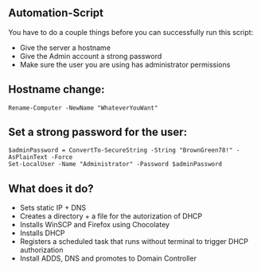﻿## Automation-Script

You have to do a couple things before you can successfully run this script:

- Give the server a hostname
- Give the Admin account a strong password
- Make sure the user you are using has administrator permissions

## Hostname change:

```
Rename-Computer -NewName "WhateverYouWant"
```

## Set a strong password for the user:

```
$adminPassword = ConvertTo-SecureString -String "BrownGreen78!" -AsPlainText -Force
Set-LocalUser -Name "Administrator" -Password $adminPassword
```

## What does it do?

- Sets static IP + DNS
- Creates a directory + a file for the autorization of DHCP
- Installs WinSCP and Firefox using Chocolatey
- Installs DHCP
- Registers a scheduled task that runs without terminal to trigger DHCP authorization
- Install ADDS, DNS and promotes to Domain Controller
